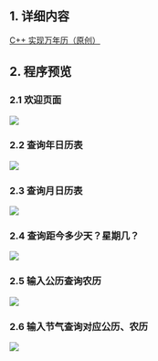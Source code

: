 ## 1. 详细内容
[C++ 实现万年历（原创）](https://www.cnblogs.com/handsometaoa/p/13588549.html)

## 2. 程序预览

### 2.1 欢迎页面

![](https://img2023.cnblogs.com/blog/1704037/202311/1704037-20231123192200843-385881.png)

### 2.2 查询年日历表

![](https://img2023.cnblogs.com/blog/1704037/202311/1704037-20231123192206282-1784792145.png)


### 2.3 查询月日历表

![](https://img2023.cnblogs.com/blog/1704037/202311/1704037-20231123192212232-740462819.png)



### 2.4 查询距今多少天？星期几？

![](https://img2023.cnblogs.com/blog/1704037/202311/1704037-20231123192218007-2141884484.png)


### 2.5 输入公历查询农历

![](https://img2023.cnblogs.com/blog/1704037/202311/1704037-20231123192222588-705155733.png)


### 2.6 输入节气查询对应公历、农历

![](https://img2023.cnblogs.com/blog/1704037/202311/1704037-20231123192227051-314599942.png)

